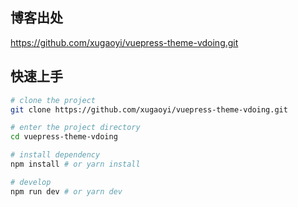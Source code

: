 
## 博客出处 
  https://github.com/xugaoyi/vuepress-theme-vdoing.git
  
## 快速上手

```bash
# clone the project
git clone https://github.com/xugaoyi/vuepress-theme-vdoing.git

# enter the project directory
cd vuepress-theme-vdoing

# install dependency
npm install # or yarn install

# develop
npm run dev # or yarn dev
```